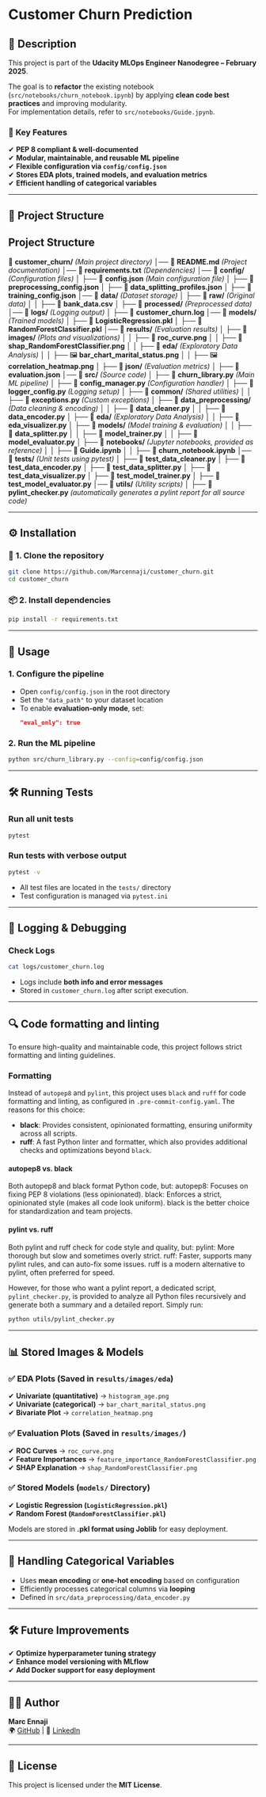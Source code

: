 # Customer Churn Prediction

## 📌 Description
This project is part of the **Udacity MLOps Engineer Nanodegree – February 2025**.

The goal is to **refactor** the existing notebook (`src/notebooks/churn_notebook.ipynb`) by applying **clean code best practices** and improving modularity.  
For implementation details, refer to `src/notebooks/Guide.jpynb`.

### 🔹 **Key Features**
✔ **PEP 8 compliant & well-documented**  
✔ **Modular, maintainable, and reusable ML pipeline**  
✔ **Flexible configuration via `config/config.json`**  
✔ **Stores EDA plots, trained models, and evaluation metrics**  
✔ **Efficient handling of categorical variables**  

---

## 📂 **Project Structure**
## Project Structure

📁 **customer_churn/** *(Main project directory)*
│── 📄 **README.md** *(Project documentation)*
│── 📄 **requirements.txt** *(Dependencies)*
│── 📁 **config/** *(Configuration files)*
│   ├── 📄 **config.json** *(Main configuration file)*
│   ├── 📄 **preprocessing_config.json**
│   ├── 📄 **data_splitting_profiles.json**
│   ├── 📄 **training_config.json**
│── 📁 **data/** *(Dataset storage)*
│   ├── 📁 **raw/** *(Original data)*
│   │   ├── 📄 **bank_data.csv**
│   ├── 📁 **processed/** *(Preprocessed data)*
│── 📁 **logs/** *(Logging output)*
│   ├── 📄 **customer_churn.log**
│── 📁 **models/** *(Trained models)*
│   ├── 📄 **LogisticRegression.pkl**
│   ├── 📄 **RandomForestClassifier.pkl**
│── 📁 **results/** *(Evaluation results)*
│   ├── 📁 **images/** *(Plots and visualizations)*
│   │   ├── 📄 **roc_curve.png**
│   │   ├── 📄 **shap_RandomForestClassifier.png**
│   │   ├── 📁 **eda/** *(Exploratory Data Analysis)*
│   │       ├── 🖼️ **bar_chart_marital_status.png**
│   │       ├── 🖼️ **correlation_heatmap.png**
│   ├── 📁 **json/** *(Evaluation metrics)*
│       ├── 📄 **evaluation.json**
│── 📁 **src/** *(Source code)*
│   ├── 🐍 **churn_library.py** *(Main ML pipeline)*
│   ├── 🐍 **config_manager.py** *(Configuration handler)*
│   ├── 🐍 **logger_config.py** *(Logging setup)*
│   ├── 📁 **common/** *(Shared utilities)*
│   │   ├── 🐍 **exceptions.py** *(Custom exceptions)*
│   ├── 📁 **data_preprocessing/** *(Data cleaning & encoding)*
│   │   ├── 🐍 **data_cleaner.py**
│   │   ├── 🐍 **data_encoder.py**
│   ├── 📁 **eda/** *(Exploratory Data Analysis)*
│   │   ├── 🐍 **eda_visualizer.py**
│   ├── 📁 **models/** *(Model training & evaluation)*
│   │   ├── 🐍 **data_splitter.py**
│   │   ├── 🐍 **model_trainer.py**
│   │   ├── 🐍 **model_evaluator.py**
│   ├── 📁 **notebooks/** *(Jupyter notebooks, provided as reference)*
│   │   ├── 📄 **Guide.ipynb**
│   │   ├── 📄 **churn_notebook.ipynb**
│── 📁 **tests/** *(Unit tests using pytest)*
│   ├── 🐍 **test_data_cleaner.py**
│   ├── 🐍 **test_data_encoder.py**
│   ├── 🐍 **test_data_splitter.py**
│   ├── 🐍 **test_data_visualizer.py**
│   ├── 🐍 **test_model_trainer.py**
│   ├── 🐍 **test_model_evaluator.py**
│── 📁 **utils/** *(Utility scripts)*
│   ├── 🐍 **pylint_checker.py** *(automatically generates a pylint report for all source code)*


---

## ⚙ **Installation**
### 👅 **1. Clone the repository**
```bash
git clone https://github.com/Marcennaji/customer_churn.git
cd customer_churn
```
### 📦 **2. Install dependencies**
```bash
pip install -r requirements.txt
```

---

## 🚀 **Usage**
### **1. Configure the pipeline**
- Open `config/config.json` in the root directory  
- Set the `"data_path"` to your dataset location  
- To enable **evaluation-only mode**, set:
  ```json
  "eval_only": true
  ```

### **2. Run the ML pipeline**
```bash
python src/churn_library.py --config=config/config.json
```

---

## 🛠 **Running Tests**
### **Run all unit tests**
```bash
pytest
```
### **Run tests with verbose output**
```bash
pytest -v
```
- All test files are located in the `tests/` directory  
- Test configuration is managed via `pytest.ini`  

---

## 📍 **Logging & Debugging**
### **Check Logs**
```bash
cat logs/customer_churn.log
```
- Logs include **both info and error messages**
- Stored in `customer_churn.log` after script execution.

---

## 🔍 **Code formatting and linting**

To ensure high-quality and maintainable code, this project follows strict formatting and linting guidelines.

### Formatting

Instead of `autopep8` and `pylint`, this project uses `black` and `ruff` for code formatting and linting, as configured in `.pre-commit-config.yaml`. The reasons for this choice:

- **black**: Provides consistent, opinionated formatting, ensuring uniformity across all scripts.
- **ruff**: A fast Python linter and formatter, which also provides additional checks and optimizations beyond `black`.

#### autopep8 vs. black

Both autopep8 and black format Python code, but:
autopep8: Focuses on fixing PEP 8 violations (less opinionated).
black: Enforces a strict, opinionated style (makes all code look uniform).
black is the better choice for standardization and team projects.

#### pylint vs. ruff

Both pylint and ruff check for code style and quality, but:
pylint: More thorough but slow and sometimes overly strict.
ruff: Faster, supports many pylint rules, and can auto-fix some issues.
ruff is a modern alternative to pylint, often preferred for speed.

However, for those who want a pylint report, a dedicated script, `pylint_checker.py`, is provided to analyze all Python files recursively and generate both a summary and a detailed report.
Simply run:

```bash
python utils/pylint_checker.py
```
---

## 📊 **Stored Images & Models**
### ✅ **EDA Plots (Saved in `results/images/eda`)**
✔ **Univariate (quantitative)** → `histogram_age.png`  
✔ **Univariate (categorical)** → `bar_chart_marital_status.png`  
✔ **Bivariate Plot** → `correlation_heatmap.png`

### ✅ **Evaluation Plots (Saved in `results/images/`)**
✔ **ROC Curves** → `roc_curve.png`  
✔ **Feature Importances** → `feature_importance_RandomForestClassifier.png`  
✔ **SHAP Explanation** → `shap_RandomForestClassifier.png`

### ✅ **Stored Models (`models/` Directory)**
✔ **Logistic Regression (`LogisticRegression.pkl`)**  
✔ **Random Forest (`RandomForestClassifier.pkl`)**  

Models are stored in **.pkl format using Joblib** for easy deployment.

---

## 🔬 **Handling Categorical Variables**
- Uses **mean encoding** or **one-hot encoding** based on configuration  
- Efficiently processes categorical columns via **looping**  
- Defined in `src/data_preprocessing/data_encoder.py`

---

## 🛠 **Future Improvements**
✔ **Optimize hyperparameter tuning strategy**  
✔ **Enhance model versioning with MLflow**  
✔ **Add Docker support for easy deployment**  

---

## 👨‍💼 **Author**
**Marc Ennaji**  
🌍 [GitHub](https://github.com/Marcennaji) | 📝 [LinkedIn](https://linkedin.com/in/marcennaji)  

---

## 🐝 **License**
This project is licensed under the **MIT License**.  


